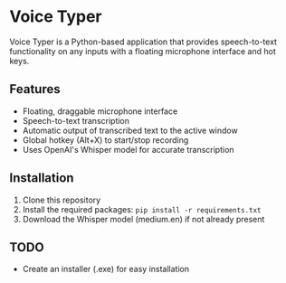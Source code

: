 # Voice Typer

Voice Typer is a Python-based application that provides speech-to-text functionality on any inputs with a floating microphone interface and hot keys.

## Features

- Floating, draggable microphone interface
- Speech-to-text transcription
- Automatic output of transcribed text to the active window
- Global hotkey (Alt+X) to start/stop recording
- Uses OpenAI's Whisper model for accurate transcription

## Installation

1. Clone this repository
2. Install the required packages:
   ``pip install -r requirements.txt``
3. Download the Whisper model (medium.en) if not already present

## TODO

* Create an installer (.exe) for easy installation
